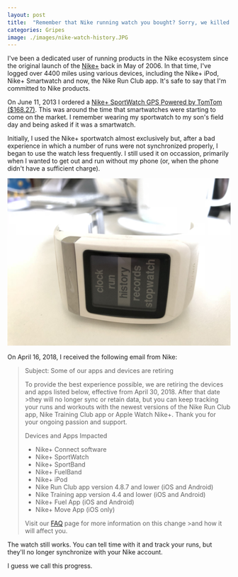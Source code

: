 ```yaml
---
layout: post
title:  "Remember that Nike running watch you bought? Sorry, we killed it."
categories: Gripes
image: ./images/nike-watch-history.JPG
---
```


I've been a dedicated user of running products in the Nike ecosystem since the original launch of the [Nike+](https://en.wikipedia.org/wiki/Nike%2B) back in May of 2006. In that time, I've logged over 4400 miles using various devices, including the Nike+ iPod, Nike+ Smartwatch and now, the Nike Run Club app. It's safe to say that I'm committed to Nike products.

On June 11, 2013 I ordered a [Nike+ SportWatch GPS Powered by TomTom ($168.27)](https://amzn.to/2rrkcPW). This was around the time that smartwatches were starting to come on the market. I remember wearing my sportwatch to my son's field day and being asked if it was a smartwatch.

Initially, I used the Nike+ sportwatch almost exclusively but, after a bad experience in which a number of runs were not synchronized properly, I began to use the watch less frequently. I still used it on occassion, primarily when I wanted to get out and run without my phone (or, when the phone didn't have a sufficient charge).

![Nike Sportwatch Image](/images/nike-watch-history.JPG)

On April 16, 2018, I received the following email from Nike:

>Subject: Some of our apps and devices are retiring
>
>To provide the best experience possible, we are retiring the devices and apps listed below, effective from April 30, 2018. After that date >they will no longer sync or retain data, but you can keep tracking your runs and workouts with the newest versions of the Nike Run Club app, Nike Training Club app or Apple Watch Nike+. Thank you for your ongoing passion and support.
>
>Devices and Apps Impacted
>
>- Nike+ Connect software
>- Nike+ SportWatch
>- Nike+ SportBand
>- Nike+ FuelBand
>- Nike+ iPod
>- Nike Run Club app version 4.8.7 and lower (iOS and Android)
>- Nike Training app version 4.4 and lower (iOS and Android)
>- Nike+ Fuel App (iOS and Android)
>- Nike+ Move App (iOS only)
>
>Visit our [FAQ](http://help-en-us.nike.com/app/answer/article/why-cant-i-sync/a_id/73247/country/us) page for more information on this change >and how it will affect you.

The watch still works. You can tell time with it and track your runs, but they'll no longer synchronize with your Nike account.

I guess we call this progress.